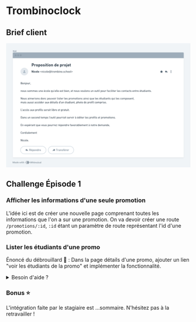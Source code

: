 # Trombinoclock

## Brief client

![Demande Nicole](./docs/Mail%20Nicole%20Trombinoclock.png)

## Challenge Épisode 1

### Afficher les informations d'une seule promotion

L'idée ici est de créer une nouvelle page comprenant toutes les informations que l'on a sur une promotion. On va devoir créer une route `/promotions/:id`, `:id` étant un paramètre de route représentant l'id d'une promotion.

### Lister les étudiants d'une promo

Énoncé du débrouillard 💪 : Dans la page détails d'une promo, ajouter un lien "voir les étudiants de la promo" et implémenter la fonctionnalité.

<details>
    <summary>Besoin d'aide ?</summary>

    - La fonctionnalité concerne une seule promo, donc là encore on a besoin d'une route paramétrée pour cibler un ID, par exemple :  `/promo/:id/students` ;

    - La méthode associée doit être dans un controller. Soit `promController`, soit `studentController`, à vous de voir ce qui vous semble le plus logique, du moment que la méthode porte un nom explicite !

    Dans cette méthode il faut :
      - récupérer l'id de la promo ciblée
      - trouver la liste des étudiants de la promo. Importer la liste des étudiants depuis le json, et utiliser une boucle ou un `Array.filter()`.
      - "render" la view, sans oublier de lui transmettre les données !

    - Contruire la view en listant les étudiants ;

    - Ne pas oublier d'ajouter le lien vers la fonctionnalité dans la page "détails d'une promo".

</details>

### Bonus ⭐

L'intégration faite par le stagiaire est ...sommaire. N'hésitez pas à la retravailler !
